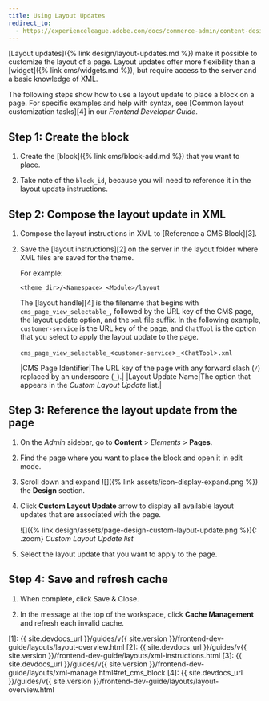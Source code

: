 ```yaml
---
title: Using Layout Updates
redirect_to:
  - https://experienceleague.adobe.com/docs/commerce-admin/content-design/design/layout/layout-updates.html
---
```


[Layout updates]({% link design/layout-updates.md %}) make it possible to customize the layout of a page. Layout updates offer more flexibility than a [widget]({% link cms/widgets.md %}), but require access to the server and a basic knowledge of XML.

The following steps show how to use a layout update to place a block on a page. For specific examples and help with syntax, see [Common layout customization tasks][4] in our _Frontend Developer Guide_.

## Step 1: Create the block

1. Create the [block]({% link cms/block-add.md %}) that you want to place.

1. Take note of the `block_id`, because you will need to reference it in the layout update instructions.

## Step 2: Compose the layout update in XML

1. Compose the layout instructions in XML to [Reference a CMS Block][3].

1. Save the [layout instructions][2] on the server in the layout folder where XML files are saved for the theme.

   For example:

   `<theme_dir>/<Namespace>_<Module>/layout`

   The [layout handle][4] is the filename that begins with `cms_page_view_selectable_`, followed by the URL key of the CMS page, the layout update option, and the `xml` file suffix. In the following example, `customer-service` is the URL key of the page, and `ChatTool` is the option that you select to apply the layout update to the page.

   `cms_page_view_selectable_`<`customer-service`>`_`<`ChatTool`>`.xml`

   |CMS Page Identifier|The URL key of the page with any forward slash (`/`) replaced by an underscore (`_`).|
   |Layout Update Name|The option that appears in the _Custom Layout Update_ list.|

## Step 3: Reference the layout update from the page

1. On the _Admin_ sidebar, go to **Content** > _Elements_ > **Pages**.

1. Find the page where you want to place the block and open it in edit mode.

1. Scroll down and expand ![]({% link assets/icon-display-expand.png %}) the **Design** section.

1. Click **Custom Layout Update** arrow to display all available layout updates that are associated with the page.

   ![]({% link design/assets/page-design-custom-layout-update.png %}){: .zoom}
   _Custom Layout Update list_

1. Select the layout update that you want to apply to the page.

## Step 4: Save and refresh cache

1. When complete, click <span class="btn">Save & Close</span>.

1. In the message at the top of the workspace, click **Cache Management** and refresh each invalid cache.

[1]: {{ site.devdocs_url }}/guides/v{{ site.version }}/frontend-dev-guide/layouts/layout-overview.html
[2]: {{ site.devdocs_url }}/guides/v{{ site.version }}/frontend-dev-guide/layouts/xml-instructions.html
[3]: {{ site.devdocs_url }}/guides/v{{ site.version }}/frontend-dev-guide/layouts/xml-manage.html#ref_cms_block
[4]: {{ site.devdocs_url }}/guides/v{{ site.version }}/frontend-dev-guide/layouts/layout-overview.html
